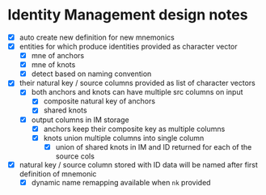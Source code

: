 # Identity Management design notes

- [x] auto create new definition for new mnemonics
- [x] entities for which produce identities provided as character vector
  - [x] mne of anchors
  - [x] mne of knots
  - [x] detect based on naming convention
- [x] their natural key / source columns provided as list of character vectors
  - [x] both anchors and knots can have multiple src columns on input
    - [x] composite natural key of anchors
    - [x] shared knots
  - [x] output columns in IM storage
    - [x] anchors keep their composite key as multiple columns
    - [x] knots union multiple columns into single column
      - [x] union of shared knots in IM and ID returned for each of the source cols
- [x] natural key / source column stored with ID data will be named after first definition of mnemonic
  - [x] dynamic name remapping available when `nk` provided
